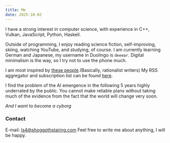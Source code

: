 ```yaml
---
title: Me
date: 2025-10-02
---
```


I have a strong interest in computer science, with experience in C++, Vulkan, JavaScript, Python, Haskell.

Outside of programming, I enjoy reading science fiction, self-improving, skiing, watching YouTube, and studying, of course. I am currently learning German and Japanese, my username in Duolingo is ```deeear```. Digital minimalism is the way, so I try not to use the phone much.

I am most inspired by [these people](cool-people.md).(Basically, rationalist writers)
My RSS aggregator and subscription list can be found [here](http://23.94.5.170:8080).

I find the problem of the AI emergence in the following 5 years highly underrated by the public. You cannot make reliable plans without taking much of the evidence from the fact that the world will change very soon.

*And I want to become a cyborg*

### Contact

E-mail: <ls4@shoggothstaring.com>
Feel free to write me about anything, I will be happy.
